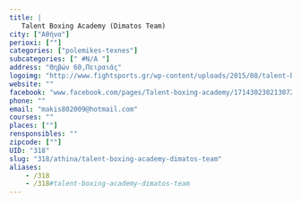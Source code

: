 ```yaml
---
title: |
   Talent Boxing Academy (Dimatos Team)
city: ["Αθήνα"]
perioxi: [""]
categories: ["polemikes-texnes"]
subcategories: [" #N/A "]
address: "Θηβών 60,Πειραιάς"
logoimg: "http://www.fightsports.gr/wp-content/uploads/2015/08/talent-boxing-academy-new-logo.jpg"
website: ""
facebook: "www.facebook.com/pages/Talent-boxing-academy/1714302302130726?fref=ts"
phone: ""
email: "makis802009@hotmail.com"
courses: ""
places: [""]
rensponsibles: ""
zipcode: [""]
UID: "318"
slug: "318/athina/talent-boxing-academy-dimatos-team"
aliases:
    - /318
    - /318#talent-boxing-academy-dimatos-team
---
```


